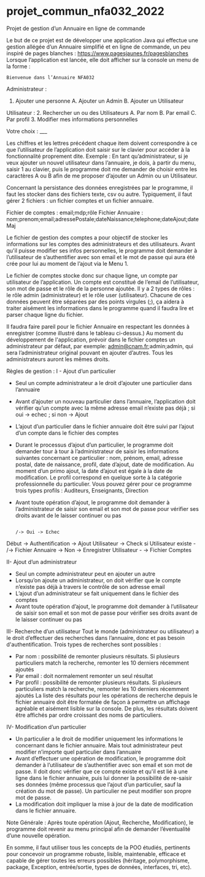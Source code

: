 # projet_commun_nfa032_2022

Projet de gestion d’un Annuaire en ligne de commande

Le but de ce projet est de développer une application Java qui effectue une gestion allégée d’un Annuaire simplifié et en ligne de commande,
un peu inspiré de pages blanches : https://www.pagesjaunes.fr/pagesblanches
Lorsque l’application est lancée, elle doit afficher sur la console un menu de la forme :

    Bienvenue dans l’Annuaire NFA032

Administrateur :
1. Ajouter une personne
  A. Ajouter un Admin
  B. Ajouter un Utilisateur
  
Utilisateur :
2. Rechercher un ou des Utilisateurs
  A. Par nom
  B. Par email
  C. Par profil
3. Modifier mes informations personnelles

Votre choix : ___

Les chiffres et les lettres précédent chaque item doivent correspondre à ce que l’utilisateur de l’application
doit saisir sur le clavier pour accéder à la fonctionnalité proprement dite.
Exemple : 
En tant qu’administrateur, si je veux ajouter un nouvel utilisateur dans l’annuaire, je dois, 
à partir du menu, saisir 1 au clavier, puis le programme doit me demander de choisir entre les caractères 
A ou B afin de me proposer d’ajouter un Admin ou un Utilisateur.

Concernant la persistance des données enregistrées par le programme, il faut les stocker dans des fichiers texte, csv ou autre.
Typiquement, il faut gérer 2 fichiers : un fichier comptes et un fichier annuaire.

Fichier de comptes : email;mdp;rôle
Fichier Annuaire : nom;prenom;email;adressePostale;dateNaissance;telephone;dateAjout;dateMaj

Le fichier de gestion des comptes a pour objectif de stocker les informations sur les comptes des administrateurs et des utilisateurs.
Avant qu'il puisse modifier ses infos personnelles, le programme doit demander à l’utilisateur de s’authentifier avec son email et le mot de passe 
qui aura été crée pour lui au moment de l’ajout via le Menu 1.

Le fichier de comptes stocke donc sur chaque ligne, un compte par utilisateur de l’application.
Un compte est constitué de l’email de l’utilisateur, son mot de passe et le rôle de la personne ajoutée.
Il y a 2 types de rôles : le rôle admin (administrateur) et le rôle user (utilisateur).
Chacune de ces données peuvent être séparées par des points virgules (;), ça aidera à traiter aisément les informations dans le programme 
quand il faudra lire et parser chaque ligne du fichier.

Il faudra faire pareil pour le fichier Annuaire en respectant les données à enregistrer (comme illustré dans le tableau ci-dessus.)
Au moment du développement de l'application, prévoir dans le fichier comptes un administrateur par défaut, par exemple: admin@cnam.fr;admin;admin, 
qui sera l’administrateur original pouvant en ajouter d’autres. Tous les administrateurs auront les mêmes droits.

Règles de gestion :
I - Ajout d’un particulier
- Seul un compte administrateur a le droit d’ajouter une particulier dans l’annuaire
- Avant d’ajouter un nouveau particulier dans l’annuaire, l’application doit vérifier qu’un compte avec la même adresse email n’existe pas déjà ;
  si oui -> echec ; si non -> Ajout
- L’ajout d’un particulier dans le fichier annuaire doit être suivi par l’ajout d’un compte dans le fichier des comptes
- Durant le processus d’ajout d’un particulier, le programme doit demander tour à tour à l’administrateur de saisir les informations suivantes concernant ce particulier :
  nom, prénom, email, adresse postal, date de naissance, profil, date d’ajout, date de modification. 
  Au moment d’un primo ajout, la date d’ajout est égale à la date de modification. 
  Le profil correspond en quelque sorte à la catégorie professionnelle du particulier. 
  Vous pouvez gérer pour ce programme trois types profils : Auditeurs, Enseignants, Direction
- Avant toute opération d’ajout, le programme doit demander à l’administrateur de saisir son email et son mot de passe pour vérifier ses droits 
  avant de le laisser continuer ou pas
    
                                                                                /-> Oui -> Echec
Début -> Authentification -> Ajout Utilisateur -> Check si Utilisateur existe -                                     /-> Fichier Annuaire
                                                                                \-> Non -> Enregistrer Utilisateur -
                                                                                                                    \-> Fichier Comptes

II- Ajout d’un administrateur
- Seul un compte administrateur peut en ajouter un autre
- Lorsqu’on ajoute un administrateur, on doit vérifier que le compte n’existe pas déjà à travers le contrôle de son adresse email
- L’ajout d’un administrateur se fait uniquement dans le fichier des comptes
- Avant toute opération d’ajout, le programme doit demander à l’utilisateur de saisir son email et son mot de passe pour vérifier 
  ses droits avant de le laisser continuer ou pas
  
III- Recherche d’un utilisateur
Tout le monde (administrateur ou utilisateur) a le droit d’effectuer des recherches dans l’annuaire, donc et pas besoin d'authentification.
Trois types de recherches sont possibles :
- Par nom : possibilité de remonter plusieurs résultats. Si plusieurs particuliers match la recherche, remonter les 10 derniers récemment ajoutés
- Par email : doit normalement remonter un seul résultat
- Par profil : possibilité de remonter plusieurs résultats. Si plusieurs particuliers match la recherche, remonter les 10 derniers récemment ajoutés
La liste des résultats pour les opérations de recherche depuis le fichier annuaire doit être formatée de façon à permettre 
un affichage agréable et aisément lisible sur la console. De plus, les résultats doivent être affichés par ordre croissant des noms de particuliers.

IV- Modification d’un particulier
- Un particulier a le droit de modifier uniquement les informations le concernant dans le fichier annuaire.
  Mais tout administrateur peut modifier n’importe quel particulier dans l’annuaire
- Avant d’effectuer une opération de modification, le programme doit demander à l’utilisateur de s’authentifier avec son email et son mot de passe.
  Il doit donc vérifier que ce compte existe et qu'il est lié à une ligne dans le fichier annuaire, 
  puis lui donner la possibilité de re-saisir ses données (même processus que l’ajout d’un particulier, sauf la création du mot de passe). 
  Un particulier ne peut modifier son propre mot de passe.
- La modification doit impliquer la mise à jour de la date de modification dans le fichier annuaire.

Note Générale :
Après toute opération (Ajout, Recherche, Modification), le programme doit revenir au menu principal afin de demander l’éventualité d’une nouvelle opération.

En somme, il faut utiliser tous les concepts de la POO étudiés, pertinents pour concevoir un programme robuste, 
lisible, maintenable, efficace et capable de gérer toutes les erreurs possibles (héritage, 
polymorphisme, package, Exception, entrée/sortie, types de données, interfaces, tri, etc).

